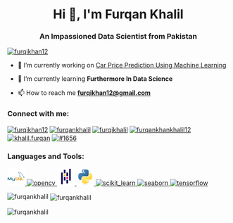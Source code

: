 <h1 align="center">Hi 👋, I'm Furqan Khalil</h1>
<h3 align="center">An Impassioned Data Scientist from Pakistan</h3>

<p align="left"> <a href="https://twitter.com/furqikhan12" target="blank"><img src="https://img.shields.io/twitter/follow/furqikhan12?logo=twitter&style=for-the-badge" alt="furqikhan12" /></a> </p>

- 🔭 I’m currently working on [Car Price Prediction Using Machine Learning](https://car-price-prediction000.herokuapp.com/)

- 🌱 I’m currently learning **Furthermore In Data Science**

- 📫 How to reach me **furqikhan12@gmail.com**

<h3 align="left">Connect with me:</h3>
<p align="left">
<a href="https://twitter.com/furqikhan12" target="blank"><img align="center" src="https://raw.githubusercontent.com/rahuldkjain/github-profile-readme-generator/master/src/images/icons/Social/twitter.svg" alt="furqikhan12" height="30" width="40" /></a>
<a href="https://linkedin.com/in/furqankhalil" target="blank"><img align="center" src="https://raw.githubusercontent.com/rahuldkjain/github-profile-readme-generator/master/src/images/icons/Social/linked-in-alt.svg" alt="furqankhalil" height="30" width="40" /></a>
<a href="https://kaggle.com/furqikhalil" target="blank"><img align="center" src="https://raw.githubusercontent.com/rahuldkjain/github-profile-readme-generator/master/src/images/icons/Social/kaggle.svg" alt="furqikhalil" height="30" width="40" /></a>
<a href="https://fb.com/furqankhankhalil12" target="blank"><img align="center" src="https://raw.githubusercontent.com/rahuldkjain/github-profile-readme-generator/master/src/images/icons/Social/facebook.svg" alt="furqankhankhalil12" height="30" width="40" /></a>
<a href="https://instagram.com/furqan.khalil13" target="blank"><img align="center" src="https://raw.githubusercontent.com/rahuldkjain/github-profile-readme-generator/master/src/images/icons/Social/instagram.svg" alt="khalil.furqan" height="30" width="40" /></a>
<a href="https://discord.gg/#1656" target="blank"><img align="center" src="https://raw.githubusercontent.com/rahuldkjain/github-profile-readme-generator/master/src/images/icons/Social/discord.svg" alt="#1656" height="30" width="40" /></a>
</p>

<h3 align="left">Languages and Tools:</h3>
<p align="left"> <a href="https://www.mysql.com/" target="_blank" rel="noreferrer"> <img src="https://raw.githubusercontent.com/devicons/devicon/master/icons/mysql/mysql-original-wordmark.svg" alt="mysql" width="40" height="40"/> </a> <a href="https://opencv.org/" target="_blank" rel="noreferrer"> <img src="https://www.vectorlogo.zone/logos/opencv/opencv-icon.svg" alt="opencv" width="40" height="40"/> </a> <a href="https://pandas.pydata.org/" target="_blank" rel="noreferrer"> <img src="https://raw.githubusercontent.com/devicons/devicon/2ae2a900d2f041da66e950e4d48052658d850630/icons/pandas/pandas-original.svg" alt="pandas" width="40" height="40"/> </a> <a href="https://www.python.org" target="_blank" rel="noreferrer"> <img src="https://raw.githubusercontent.com/devicons/devicon/master/icons/python/python-original.svg" alt="python" width="40" height="40"/> </a> <a href="https://scikit-learn.org/" target="_blank" rel="noreferrer"> <img src="https://upload.wikimedia.org/wikipedia/commons/0/05/Scikit_learn_logo_small.svg" alt="scikit_learn" width="40" height="40"/> </a> <a href="https://seaborn.pydata.org/" target="_blank" rel="noreferrer"> <img src="https://seaborn.pydata.org/_images/logo-mark-lightbg.svg" alt="seaborn" width="40" height="40"/> </a> <a href="https://www.tensorflow.org" target="_blank" rel="noreferrer"> <img src="https://www.vectorlogo.zone/logos/tensorflow/tensorflow-icon.svg" alt="tensorflow" width="40" height="40"/> </a> </p>

<p><img align="left" src="https://github-readme-stats.vercel.app/api/top-langs?username=furqankhalil&show_icons=true&locale=en&layout=compact" alt="furqankhalil" /></p>

<p>&nbsp;<img align="center" src="https://github-readme-stats.vercel.app/api?username=furqankhalil&show_icons=true&locale=en" alt="furqankhalil" /></p>

<p><img align="center" src="https://github-readme-streak-stats.herokuapp.com/?user=furqankhalil&" alt="furqankhalil" /></p>

